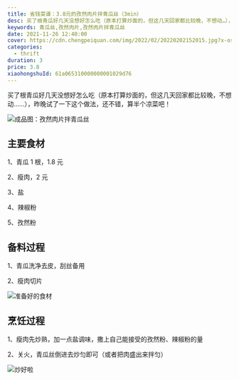 ```yaml
---
title: 省钱菜谱：3.8元的孜然肉片拌青瓜丝（3min）
desc: 买了根青瓜好几天没想好怎么吃（原本打算炒面的，但这几天回家都比较晚，不想动…），昨晚试了一下这个做法，还不错，算半个凉菜吧！
keywords: 青瓜丝,孜然肉片,孜然肉片拌青瓜丝
date: 2021-11-26 12:40:00
cover: https://cdn.chengpeiquan.com/img/2022/02/20220202152015.jpg?x-oss-process=image/interlace,1
categories:
  - thrift
duration: 3
price: 3.8
xiaohongshuId: 61a065310000000001029d76
---
```


买了根青瓜好几天没想好怎么吃（原本打算炒面的，但这几天回家都比较晚，不想动……），昨晚试了一下这个做法，还不错，算半个凉菜吧！

![成品图：孜然肉片拌青瓜丝](https://cdn.chengpeiquan.com/img/2022/02/20220202152025.jpg?x-oss-process=image/interlace,1)

## 主要食材

1、青瓜 1 根，1.8 元

2、瘦肉，2 元

3、盐

4、辣椒粉

5、孜然粉

## 备料过程

1、青瓜洗净去皮，刮丝备用

2、瘦肉切片

![准备好的食材](https://cdn.chengpeiquan.com/img/2022/02/20220202152026.jpg?x-oss-process=image/interlace,1)

## 烹饪过程

1、瘦肉先炒熟，加一点盐调味，撒上自己能接受的孜然粉、辣椒粉的量

2、关火，青瓜丝倒进去炒匀即可（或者把肉盛出来拌匀）

![炒好啦](https://cdn.chengpeiquan.com/img/2022/02/20220202152024.jpg?x-oss-process=image/interlace,1)
